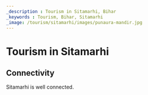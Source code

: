 ```yaml
---
_description : Tourism in Sitamarhi, Bihar
_keywords : Tourism, Bihar, Sitamarhi
_image: /tourism/sitamarhi/images/punaura-mandir.jpg
---
```


# Tourism in Sitamarhi

## Connectivity
Sitamarhi is well connected.